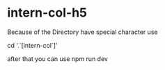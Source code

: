 # intern-col-h5

Because of the Directory have special character use 

cd '.\`[intern-col`]\'

after that you can use npm run dev